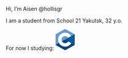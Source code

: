 Hi, I’m Aisen @hollisgr

I am a student from School 21 Yakutsk, 32 y.o.

For now I studying:
![c](images/c.png)
